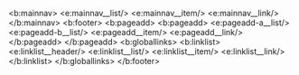 <b:mainnav>
	<e:mainnav__list/>
	<e:mainnav__item/>
	<e:mainnav__link/>
</b:mainnav>
<b:footer>
	<b:pageadd>
		<b:pageadd>
			<e:pageadd-a__list/>
			<e:pageadd-b__list/>
			<e:pageadd__item/>
			<e:pageadd__link/>
		</b:pageadd>
	</b:pageadd>
	<b:globallinks>
		<b:linklist>
			<e:linklist__header/>
			<e:linklist__list/>
			<e:linklist__item/>
			<e:linklist__link/>
		</b:linklist>
	</b:globallinks>
</b:footer>